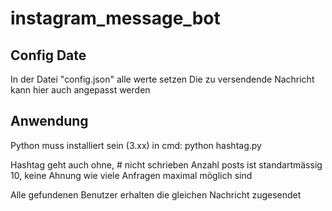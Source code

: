 # instagram_message_bot

## Config Date
In der Datei "config.json" alle werte setzen
Die zu versendende Nachricht kann hier auch angepasst werden

## Anwendung
Python muss installiert sein (3.xx)
in cmd: python hashtag.py <Hashtag> <Anzahl Posts>

Hashtag geht auch ohne, # nicht schrieben
Anzahl posts ist standartmässig 10, keine Ahnung wie viele Anfragen maximal möglich sind

Alle gefundenen Benutzer erhalten die gleichen Nachricht zugesendet